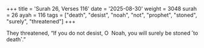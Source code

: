 +++
title = 'Surah 26, Verses 116'
date = '2025-08-30'
weight = 3048
surah = 26
ayah = 116
tags = ["death", "desist", "noah", "not", "prophet", "stoned", "surely", "threatened"]
+++

They threatened, “If you do not desist, O  Noah, you will surely be stoned ˹to death˺.”